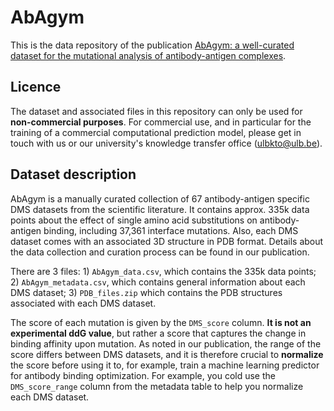 # AbAgym

This is the data repository of the publication [AbAgym: a well-curated dataset for the mutational analysis of antibody-antigen complexes](google.com).

Licence
-------
The dataset and associated files in this repository can only be used for **non-commercial purposes**. For commercial use, and in particular for the training of a commercial computational prediction model, please get in touch with us or our university's knowledge transfer office (ulbkto@ulb.be).

Dataset description
----------
AbAgym is a manually curated collection of 67 antibody-antigen specific DMS datasets from the scientific literature. It contains approx. 335k data points about the effect of single amino acid substitutions on antibody-antigen binding, including 37,361 interface mutations. Also, each DMS dataset comes with an associated 3D structure in PDB format. Details about the data collection and curation process can be found in our publication.

There are 3 files: 1) `AbAgym_data.csv`, which contains the 335k data points; 2) `AbAgym_metadata.csv`, which contains general information about each DMS dataset; 3) `PDB_files.zip` which contains the PDB structures associated with each DMS dataset.

The score of each mutation is given by the `DMS_score` column. **It is not an experimental ddG value**, but rather a score that captures the change in binding affinity upon mutation. As noted in our publication, the range of the score differs between DMS datasets, and it is therefore crucial to **normalize** the score before using it to, for example, train a machine learning predictor for antibody binding optimization. For example, you cold use the `DMS_score_range` column from the metadata table to help you normalize each DMS dataset.
